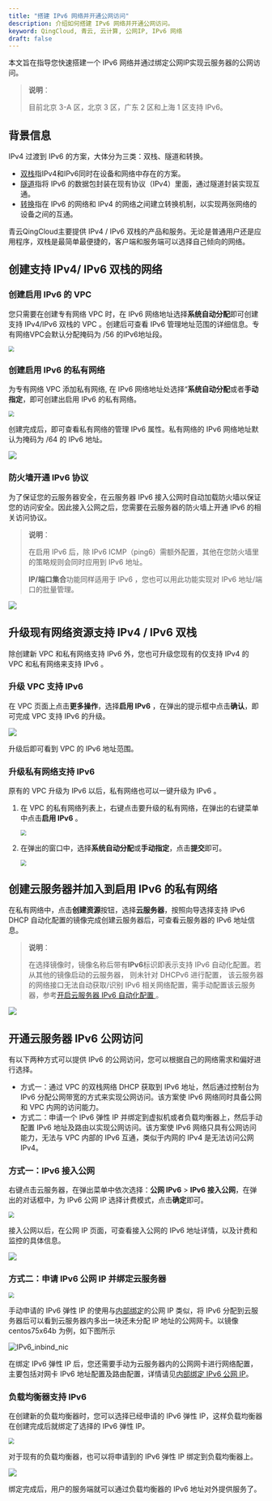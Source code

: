 ```yaml
---
title: "搭建 IPv6 网络并开通公网访问"
description: 介绍如何搭建 IPv6 网络并开通公网访问。
keyword: QingCloud, 青云, 云计算, 公网IP, IPv6 网络
draft: false
---
```


本文旨在指导您快速搭建一个 IPv6 网络并通过绑定公网IP实现云服务器的公网访问。

>**说明**：
>
>目前北京 3-A 区，北京 3 区，广东 2 区和上海 1 区支持 IPv6。

## 背景信息

IPv4 过渡到 IPv6 的方案，大体分为三类：双栈、隧道和转换。

- [双栈](https://tools.ietf.org/html/rfc4241)指IPv4和IPv6同时在设备和网络中存在的方案。
- [隧道](https://tools.ietf.org/html/rfc3053)指将 IPv6 的数据包封装在现有协议（IPv4）里面，通过隧道封装实现互通。
- [转换](https://tools.ietf.org/html/rfc2529)指在 IPv6 的网络和 IPv4 的网络之间建立转换机制，以实现两张网络的设备之间的互通。

青云QingCloud主要提供 IPv4 / IPv6 双栈的产品和服务。无论是普通用户还是应用程序，双栈是最简单最便捷的，客户端和服务端可以选择自己倾向的网络。

## 创建支持 IPv4/ IPv6 双栈的网络

### 创建启用 IPv6 的 VPC

您只需要在创建专有网络 VPC 时，在 IPv6 网络地址选择**系统自动分配**即可创建支持 IPv4/IPv6 双栈的 VPC 。创建后可查看 IPv6 管理地址范围的详细信息。专有网络VPC会默认分配掩码为 /56 的IPv6地址段。

<img src="../../_images/log-ipv6-create-vpc.png" style="zoom:70%;" />

### 创建启用 IPv6 的私有网络

为专有网络 VPC 添加私有网络, 在 IPv6 网络地址处选择“**系统自动分配**或者**手动指定**，即可创建出启用 IPv6 的私有网络。

<img src="../../_images/log-ipv6-create-vxnet.png" style="zoom:70%;" />

创建完成后，即可查看私有网络的管理 IPv6 属性。私有网络的 IPv6 网络地址默认为掩码为 /64 的 IPv6 地址。

![](../../_images/log-ipv6-vxnet-detail.png)

### 防火墙开通 IPv6 协议

为了保证您的云服务器安全，在云服务器 IPv6 接入公网时自动加载防火墙以保证您的访问安全。因此接入公网之后，您需要在云服务器的防火墙上开通 IPv6
的相关访问协议。

>**说明**：
>
>在启用 IPv6 后，除 IPv6 ICMP（ping6）需额外配置，其他在您防火墙里的策略规则会同时应用到 IPv6 地址。
>
>**IP/端口集合**功能同样适用于 IPv6 ，您也可以用此功能实现对 IPv6 地址/端口的批量管理。

![](../../_images/log-ipv6-opensg.png)

## 升级现有网络资源支持 IPv4 / IPv6 双栈

除创建新 VPC 和私有网络支持 IPv6 外，您也可升级您现有的仅支持 IPv4 的 VPC 和私有网络来支持 IPv6 。

### 升级 VPC 支持 IPv6
在 VPC 页面上点击**更多操作**，选择**启用 IPv6** ，在弹出的提示框中点击**确认**，即可完成 VPC 支持 IPv6 的升级。

![](../../_images/upgrade-ipv6.png)

升级后即可看到 VPC 的 IPv6 地址范围。

### 升级私有网络支持 IPv6

原有的 VPC 升级为 IPv6 以后，私有网络也可以一键升级为 IPv6 。

1. 在 VPC 的私有网络列表上，右键点击要升级的私有网络，在弹出的右键菜单中点击**启用 IPv6** 。

   <img src="../../_images/upgrade-vxnet-ipv6.png" style="zoom:70%;" />

2. 在弹出的窗口中，选择**系统自动分配**或**手动指定**，点击**提交**即可。

   <img src="../../_images/open-vxnet-ipv6.png" style="zoom:70%;" />

## 创建云服务器并加入到启用 IPv6 的私有网络

在私有网络中，点击**创建资源**按钮，选择**云服务器**，按照向导选择支持 IPv6 DHCP 自动化配置的镜像完成创建云服务器后，可查看云服务器的 IPv6 地址信息。

> **说明**：
>
> 在选择镜像时，镜像名称后带有**IPv6**标识即表示支持 IPv6 自动化配置。若从其他的镜像启动的云服务器， 则未针对 DHCPv6 进行配置， 该云服务器的网络接口无法自动获取/识别 IPv6 相关网络配置，需手动配置该云服务器，参考[开启云服务器 IPv6 自动化配置 ](../../manual/ipv6_auto_config/)。

![](../../_images/log-ipv6-instance.png)

## <span id="enable_ipv6_public">开通云服务器 IPv6 公网访问</span>

有以下两种方式可以提供 IPv6 的公网访问，您可以根据自己的网络需求和偏好进行选择。

- 方式一：通过 VPC 的双栈网络 DHCP 获取到 IPv6 地址，然后通过控制台为 IPv6 分配公网带宽的方式来实现公网访问。该方案使 IPv6 网络同时具备公网和 VPC 内网的访问能力。
- 方式二：申请一个 IPv6 弹性 IP 并绑定到虚拟机或者负载均衡器上，然后手动配置 IPv6 地址及路由以实现公网访问。该方案使 IPv6 网络只具有公网访问能力，无法与 VPC 内部的 IPv6 互通，类似于内网的 IPv4 是无法访问公网 IPv4。

### 方式一：IPv6 接入公网

右键点击云服务器，在弹出菜单中依次选择：**公网 IPv6** > **IPv6 接入公网**，在弹出的对话框中，为 IPv6 公网 IP 选择计费模式，点击**确定**即可。

<img src="../../_images/log-ipv6-connect.png" style="zoom:70%;" />

接入公网以后，在公网 IP 页面，可查看接入公网的 IPv6 地址详情，以及计费和监控的具体信息。

![](../../_images/log-ipv6-eip.png)

### 方式二：申请 IPv6 公网 IP 并绑定云服务器

<img src="../../_images/IPv6_inbind_ip_create.png" style="zoom:70%;" />

手动申请的 IPv6 弹性 IP 的使用与[内部绑定](https://docs.qingcloud.com/product/network/eip#%E4%BD%BF%E7%94%A8%E5%86%85%E9%83%A8%E7%BB%91%E5%AE%9A%E5%85%AC%E7%BD%91-ip)的公网 IP 类似，将 IPv6 分配到云服务器后可以看到云服务器内多出一块还未分配 IP 地址的公网网卡。以镜像 centos75x64b 为例，如下图所示

![IPv6_inbind_nic](../../_images/IPv6_inbind_nic.png)

在绑定 IPv6 弹性 IP 后，您还需要手动为云服务器内的公网网卡进行网络配置，主要包括对网卡 IPv6 地址配置及路由配置，详情请见[内部绑定 IPv6 公网 IP](/network/eip/manual/ipv6/inband_ipv6/)。

### 负载均衡器支持 IPv6

在创建新的负载均衡器时，您可以选择已经申请的 IPv6 弹性 IP，这样负载均衡器在创建完成后就绑定了选择的 IPv6 弹性 IP。

<img src="../../_images/IPv6_lb_create.png" style="zoom:70%;" />


对于现有的负载均衡器，也可以将申请到的 IPv6 弹性 IP 绑定到负载均衡器上。

![](../../_images/IPv6_inbind_ip_associate.png)

绑定完成后，用户的服务端就可以通过负载均衡器的 IPv6 地址对外提供服务了。



